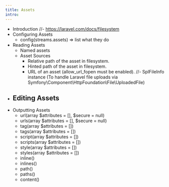 ```yaml
---
title: Assets
intro: 
---
```


- Introduction
    //- https://laravel.com/docs/filesystem
- Configuring Assets
    - config(streams.assets) => list what they do
- Reading Assets
    - Named assets
    - Asset Sources
        - Relative path of the asset in filesystem.
        - Hinted path of the asset in filesystem.
        - URL of an asset (allow_url_fopen must be enabled).
        //- SplFileInfo instance (To handle Laravel file uploads via Symfony\Component\HttpFoundation\File\UploadedFile)
- Editing Assets
    - 
- Outputting Assets
    - url(array $attributes = [], $secure = null)
    - urls(array $attributes = [], $secure = null)
    - tag(array $attributes = [])
    - tags(array $attributes = [])
    - script(array $attributes = [])
    - scripts(array $attributes = [])
    - style(array $attributes = [])
    - styles(array $attributes = [])
    - inline()
    - inlines()
    - path()
    - paths()
    - content()
